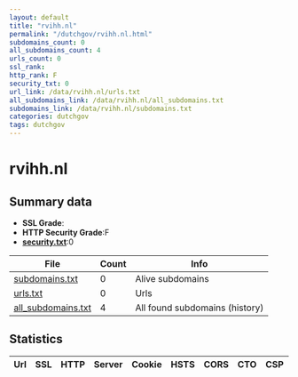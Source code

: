 ```yaml
---
layout: default
title: "rvihh.nl"
permalink: "/dutchgov/rvihh.nl.html"
subdomains_count: 0
all_subdomains_count: 4
urls_count: 0
ssl_rank: 
http_rank: F
security_txt: 0
url_link: /data/rvihh.nl/urls.txt
all_subdomains_link: /data/rvihh.nl/all_subdomains.txt
subdomains_link: /data/rvihh.nl/subdomains.txt
categories: dutchgov
tags: dutchgov
---
```



# rvihh.nl
## Summary data


 - **SSL Grade**:
 - **HTTP Security Grade**:F
 - **[security.txt](https://www.digitaleoverheid.nl/nieuws/standaard-security-txt-nu-verplicht-voor-overheid/)**:0


| File       | Count | Info |
|------------|-------|------|
|[subdomains.txt](/DutchGovScope/data/rvihh.nl/subdomains.txt)|0|Alive subdomains|
|[urls.txt](/DutchGovScope/data/rvihh.nl/urls.txt)|0|Urls|
|[all_subdomains.txt](/DutchGovScope/data/rvihh.nl/all_subdomains.txt)|4|All found subdomains (history)|


## Statistics


| Url | SSL | HTTP | Server | Cookie | HSTS | CORS | CTO | CSP | XFO | XXP | RP |FP| Tech |Title |
|--------|-------|-------|------|------|------|------|------|------|------|------|------|------|------|------|

